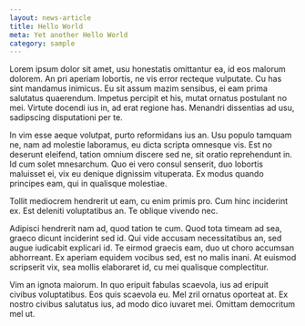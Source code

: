 ```yaml
---
layout: news-article
title: Hello World
meta: Yet another Hello World
category: sample
---
```


Lorem ipsum dolor sit amet, usu honestatis omittantur ea, id eos malorum dolorem. An pri aperiam lobortis, ne vis error recteque vulputate. Cu has sint mandamus inimicus. Eu sit assum mazim sensibus, ei eam prima salutatus quaerendum. Impetus percipit et his, mutat ornatus postulant no mei. Virtute docendi ius in, ad erat regione has. Menandri dissentias ad usu, sadipscing disputationi per te.

In vim esse aeque volutpat, purto reformidans ius an. Usu populo tamquam ne, nam ad molestie laboramus, eu dicta scripta omnesque vis. Est no deserunt eleifend, tation omnium discere sed ne, sit oratio reprehendunt in. Id cum solet mnesarchum. Quo ei vero consul senserit, duo lobortis maluisset ei, vix eu denique dignissim vituperata. Ex modus quando principes eam, qui in qualisque molestiae.

Tollit mediocrem hendrerit ut eam, cu enim primis pro. Cum hinc inciderint ex. Est deleniti voluptatibus an. Te oblique vivendo nec.

Adipisci hendrerit nam ad, quod tation te cum. Quod tota timeam ad sea, graeco dicunt inciderint sed id. Qui vide accusam necessitatibus an, sed augue iudicabit explicari id. Te eirmod graecis eam, duo ut choro accumsan abhorreant. Ex aperiam equidem vocibus sed, est no malis inani. At euismod scripserit vix, sea mollis elaboraret id, cu mei qualisque complectitur.

Vim an ignota maiorum. In quo eripuit fabulas scaevola, ius ad eripuit civibus voluptatibus. Eos quis scaevola eu. Mel zril ornatus oporteat at. Ex nostro civibus salutatus ius, ad modo dico iuvaret mei. Omittam democritum mel ut.